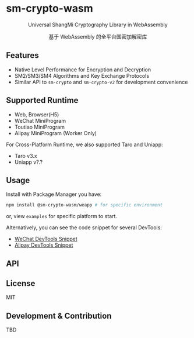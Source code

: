# sm-crypto-wasm

<center>
Universal ShangMi Cryptography Library in WebAssembly

基于 WebAssembly 的全平台国密加解密库
</center>

## Features

- Native Level Performance for Encryption and Decryption
- SM2/SM3/SM4 Algorithms and Key Exchange Protocols
- Similar API to `sm-crypto` and `sm-crypto-v2` for development convenience

## Supported Runtime

- Web, Browser(H5)
- WeChat MiniProgram
- Toutiao MiniProgram
- Alipay MiniProgram (Worker Only)

For Cross-Platform Runtime, we also supported Taro and Uniapp:
- Taro v3.x
- Uniapp v?.?


## Usage

Install with Package Manager you have:

```bash
npm install @sm-crypto-wasm/weapp # for specific environment
```

or, view `examples` for specific platform to start.

Alternatively, you can see the code snippet for several DevTools:
- [WeChat DevTools Snippet](https://example.com)
- [Alipay DevTools Snippet](https://example.com)

## API



## License

MIT

## Development & Contribution

TBD
